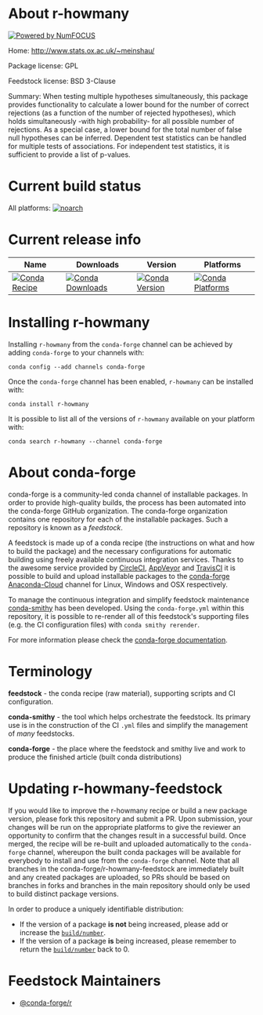 About r-howmany
===============

[![Powered by NumFOCUS](https://img.shields.io/badge/powered%20by-NumFOCUS-orange.svg?style=flat&colorA=E1523D&colorB=007D8A)](http://numfocus.org)

Home: http://www.stats.ox.ac.uk/~meinshau/

Package license: GPL

Feedstock license: BSD 3-Clause

Summary: When testing multiple hypotheses simultaneously, this package provides functionality to calculate a lower bound for the number of correct rejections (as a function of the number of rejected hypotheses), which holds simultaneously -with high probability- for all possible number of rejections.  As a special case, a lower bound for the total number of false null hypotheses can be inferred.  Dependent test statistics can be handled for multiple tests of associations. For independent test statistics, it is sufficient to provide a list of p-values.



Current build status
====================

All platforms:
[![noarch](https://img.shields.io/circleci/project/github/conda-forge/r-howmany-feedstock/master.svg?label=noarch)](https://circleci.com/gh/conda-forge/r-howmany-feedstock)

Current release info
====================

| Name | Downloads | Version | Platforms |
| --- | --- | --- | --- |
| [![Conda Recipe](https://img.shields.io/badge/recipe-r--howmany-green.svg)](https://anaconda.org/conda-forge/r-howmany) | [![Conda Downloads](https://img.shields.io/conda/dn/conda-forge/r-howmany.svg)](https://anaconda.org/conda-forge/r-howmany) | [![Conda Version](https://img.shields.io/conda/vn/conda-forge/r-howmany.svg)](https://anaconda.org/conda-forge/r-howmany) | [![Conda Platforms](https://img.shields.io/conda/pn/conda-forge/r-howmany.svg)](https://anaconda.org/conda-forge/r-howmany) |

Installing r-howmany
====================

Installing `r-howmany` from the `conda-forge` channel can be achieved by adding `conda-forge` to your channels with:

```
conda config --add channels conda-forge
```

Once the `conda-forge` channel has been enabled, `r-howmany` can be installed with:

```
conda install r-howmany
```

It is possible to list all of the versions of `r-howmany` available on your platform with:

```
conda search r-howmany --channel conda-forge
```


About conda-forge
=================

conda-forge is a community-led conda channel of installable packages.
In order to provide high-quality builds, the process has been automated into the
conda-forge GitHub organization. The conda-forge organization contains one repository
for each of the installable packages. Such a repository is known as a *feedstock*.

A feedstock is made up of a conda recipe (the instructions on what and how to build
the package) and the necessary configurations for automatic building using freely
available continuous integration services. Thanks to the awesome service provided by
[CircleCI](https://circleci.com/), [AppVeyor](https://www.appveyor.com/)
and [TravisCI](https://travis-ci.org/) it is possible to build and upload installable
packages to the [conda-forge](https://anaconda.org/conda-forge)
[Anaconda-Cloud](https://anaconda.org/) channel for Linux, Windows and OSX respectively.

To manage the continuous integration and simplify feedstock maintenance
[conda-smithy](https://github.com/conda-forge/conda-smithy) has been developed.
Using the ``conda-forge.yml`` within this repository, it is possible to re-render all of
this feedstock's supporting files (e.g. the CI configuration files) with ``conda smithy rerender``.

For more information please check the [conda-forge documentation](https://conda-forge.org/docs/).

Terminology
===========

**feedstock** - the conda recipe (raw material), supporting scripts and CI configuration.

**conda-smithy** - the tool which helps orchestrate the feedstock.
                   Its primary use is in the construction of the CI ``.yml`` files
                   and simplify the management of *many* feedstocks.

**conda-forge** - the place where the feedstock and smithy live and work to
                  produce the finished article (built conda distributions)


Updating r-howmany-feedstock
============================

If you would like to improve the r-howmany recipe or build a new
package version, please fork this repository and submit a PR. Upon submission,
your changes will be run on the appropriate platforms to give the reviewer an
opportunity to confirm that the changes result in a successful build. Once
merged, the recipe will be re-built and uploaded automatically to the
`conda-forge` channel, whereupon the built conda packages will be available for
everybody to install and use from the `conda-forge` channel.
Note that all branches in the conda-forge/r-howmany-feedstock are
immediately built and any created packages are uploaded, so PRs should be based
on branches in forks and branches in the main repository should only be used to
build distinct package versions.

In order to produce a uniquely identifiable distribution:
 * If the version of a package **is not** being increased, please add or increase
   the [``build/number``](https://conda.io/docs/user-guide/tasks/build-packages/define-metadata.html#build-number-and-string).
 * If the version of a package **is** being increased, please remember to return
   the [``build/number``](https://conda.io/docs/user-guide/tasks/build-packages/define-metadata.html#build-number-and-string)
   back to 0.

Feedstock Maintainers
=====================

* [@conda-forge/r](https://github.com/conda-forge/r/)

